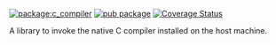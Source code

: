 [![package:c_compiler](https://github.com/dart-lang/native/actions/workflows/c_compiler.yaml/badge.svg)](https://github.com/dart-lang/native/actions/workflows/c_compiler.yaml)
[![pub package](https://img.shields.io/pub/v/c_compiler.svg)](https://pub.dev/packages/c_compiler)
[![Coverage Status](https://coveralls.io/repos/github/dart-lang/native/badge.svg?branch=main)](https://coveralls.io/github/dart-lang/tools?branch=main)
<!-- [![package publisher](https://img.shields.io/pub/publisher/c_compiler.svg)](https://pub.dev/packages/c_compiler/publisher) -->

A library to invoke the native C compiler installed on the host machine.
